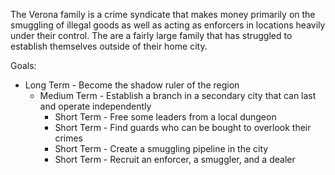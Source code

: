 The Verona family is a crime syndicate that makes money primarily on the smuggling of illegal goods as well as acting as enforcers in locations heavily under their control. The are a fairly large family that has struggled to establish themselves outside of their home city. 

Goals:

- Long Term - Become the shadow ruler of the region
	- Medium Term - Establish a branch in a secondary city that can last and operate independently
		- Short Term - Free some leaders from a local dungeon
		- Short Term - Find guards who can be bought to overlook their crimes
		- Short Term - Create a smuggling pipeline in the city
		- Short Term - Recruit an enforcer, a smuggler, and a dealer